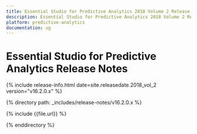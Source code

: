 ```yaml
---
title: Essential Studio for Predictive Analytics 2018 Volume 2 Release Notes
description: Essential Studio for Predictive Analytics 2018 Volume 2 Release Notes
platform: predictive-analytics
documentation: ug
---
```


# Essential Studio for Predictive Analytics Release Notes

{% include release-info.html date=site.releasedate.2018_vol_2  version="v16.2.0.x" %} 

{% directory path: _includes/release-notes/v16.2.0.x %}

{% include {{file.url}} %}

{% enddirectory %}